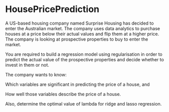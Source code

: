 # HousePricePrediction

A US-based housing company named Surprise Housing has decided to enter the Australian market. The company uses data analytics to purchase houses at a price below their actual values and flip them at a higher price.
The company is looking at prospective properties to buy to enter the market.

You are required to build a regression model using regularisation in order to predict the actual value of the prospective properties and decide whether to invest in them or not.

 

The company wants to know:

Which variables are significant in predicting the price of a house, and

How well those variables describe the price of a house.

 

Also, determine the optimal value of lambda for ridge and lasso regression.

 
